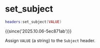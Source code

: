# set_subject

```lua
headers:set_subject(VALUE)
```

{{since('2025.10.06-5ec871ab')}}

Assign `VALUE` (a string) to the `Subject` header.
